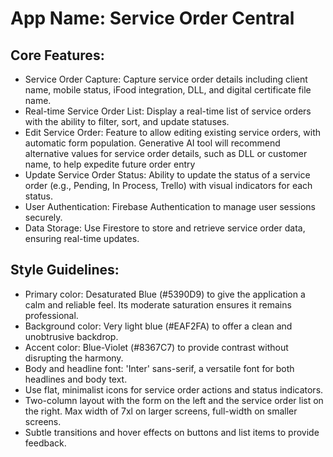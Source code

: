 # **App Name**: Service Order Central

## Core Features:

- Service Order Capture: Capture service order details including client name, mobile status, iFood integration, DLL, and digital certificate file name.
- Real-time Service Order List: Display a real-time list of service orders with the ability to filter, sort, and update statuses.
- Edit Service Order: Feature to allow editing existing service orders, with automatic form population. Generative AI tool will recommend alternative values for service order details, such as DLL or customer name, to help expedite future order entry
- Update Service Order Status: Ability to update the status of a service order (e.g., Pending, In Process, Trello) with visual indicators for each status.
- User Authentication: Firebase Authentication to manage user sessions securely.
- Data Storage: Use Firestore to store and retrieve service order data, ensuring real-time updates.

## Style Guidelines:

- Primary color: Desaturated Blue (#5390D9) to give the application a calm and reliable feel. Its moderate saturation ensures it remains professional.
- Background color: Very light blue (#EAF2FA) to offer a clean and unobtrusive backdrop.
- Accent color: Blue-Violet (#8367C7) to provide contrast without disrupting the harmony.
- Body and headline font: 'Inter' sans-serif, a versatile font for both headlines and body text.
- Use flat, minimalist icons for service order actions and status indicators.
- Two-column layout with the form on the left and the service order list on the right. Max width of 7xl on larger screens, full-width on smaller screens.
- Subtle transitions and hover effects on buttons and list items to provide feedback.